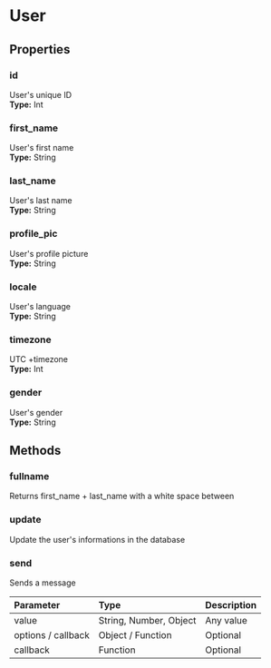 # User

## Properties

### id
User's unique ID  
**Type:** Int

### first_name
User's first name  
**Type:** String

### last_name
User's last name  
**Type:** String

### profile_pic
User's profile picture  
**Type:** String

### locale
User's language  
**Type:** String

### timezone
UTC +timezone  
**Type:** Int

### gender
User's gender  
**Type:** String

## Methods

### fullname
Returns first_name + last_name with a white space between

### update
Update the user's informations in the database

### send
Sends a message

| Parameter                      | Type              | Description          |
|:-------------------------------|:------------------|:---------------------|
| value                          | String, Number, Object | Any value       |
| options / callback             | Object / Function | Optional             |
| callback                       | Function          | Optional             |